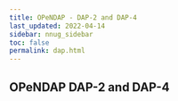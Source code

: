 ```yaml
---
title: OPeNDAP - DAP-2 and DAP-4
last_updated: 2022-04-14
sidebar: nnug_sidebar
toc: false
permalink: dap.html
---
```


##  OPeNDAP DAP-2 and DAP-4